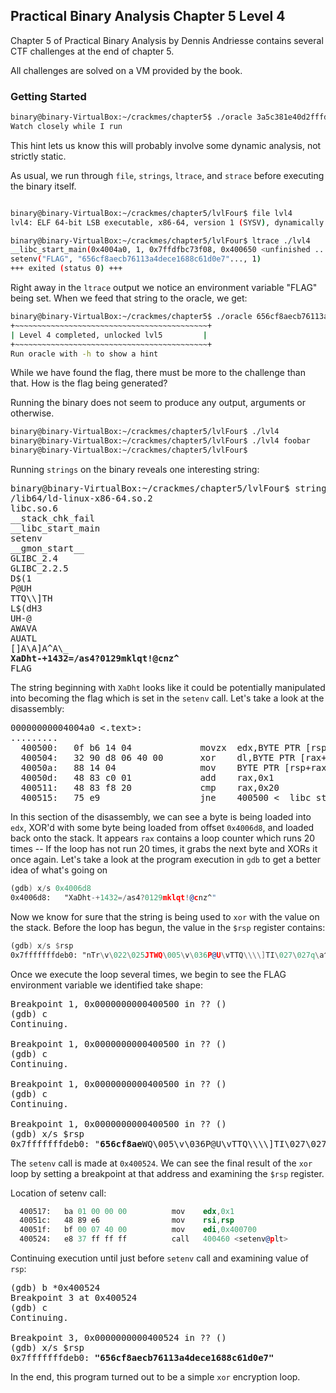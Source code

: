 ## Practical Binary Analysis Chapter 5 Level 4

Chapter 5 of Practical Binary Analysis by Dennis Andriesse contains several CTF challenges at the end of chapter 5.

All challenges are solved on a VM provided by the book.

### Getting Started

```bash
binary@binary-VirtualBox:~/crackmes/chapter5$ ./oracle 3a5c381e40d2fffd95ba4452a0fb4a40 -h
Watch closely while I run
```

This hint lets us know this will probably involve some dynamic analysis, not strictly static.

As usual, we run through `file`, `strings`, `ltrace`, and `strace` before executing the binary itself.


```bash

binary@binary-VirtualBox:~/crackmes/chapter5/lvlFour$ file lvl4
lvl4: ELF 64-bit LSB executable, x86-64, version 1 (SYSV), dynamically linked, interpreter /lib64/ld-linux-x86-64.so.2, for GNU/Linux 2.6.32, BuildID[sha1]=f8785d89a1f11e7b413c08c6176ad1ed7b95ca08, stripped

binary@binary-VirtualBox:~/crackmes/chapter5/lvlFour$ ltrace ./lvl4
__libc_start_main(0x4004a0, 1, 0x7ffdfbc73f08, 0x400650 <unfinished ...>
setenv("FLAG", "656cf8aecb76113a4dece1688c61d0e7"..., 1)                                      = 0
+++ exited (status 0) +++
```

Right away in the `ltrace` output we notice an environment variable "FLAG" being set. When we feed that string to the oracle, we get:

```bash
binary@binary-VirtualBox:~/crackmes/chapter5$ ./oracle 656cf8aecb76113a4dece1688c61d0e7
+~~~~~~~~~~~~~~~~~~~~~~~~~~~~~~~~~~~~~~~~~~~+
| Level 4 completed, unlocked lvl5         |
+~~~~~~~~~~~~~~~~~~~~~~~~~~~~~~~~~~~~~~~~~~~+
Run oracle with -h to show a hint
```

While we have found the flag, there must be more to the challenge than that. How is the flag being generated?

Running the binary does not seem to produce any output, arguments or otherwise.

```bash
binary@binary-VirtualBox:~/crackmes/chapter5/lvlFour$ ./lvl4
binary@binary-VirtualBox:~/crackmes/chapter5/lvlFour$ ./lvl4 foobar
binary@binary-VirtualBox:~/crackmes/chapter5/lvlFour$ 
```

Running `strings` on the binary reveals one interesting string:

<pre>
binary@binary-VirtualBox:~/crackmes/chapter5/lvlFour$ strings lvl4
/lib64/ld-linux-x86-64.so.2
libc.so.6
__stack_chk_fail
__libc_start_main
setenv
__gmon_start__
GLIBC_2.4
GLIBC_2.2.5
D$(1
P@UH
TTQ\\]TH
L$(dH3
UH-@
AWAVA
AUATL
[]A\A]A^A\_
<b>XaDht-+1432=/as4?0129mklqt!@cnz^</b>
FLAG
</pre>

The string beginning with `XaDht` looks like it could be potentially manipulated into becoming the flag which is set in the `setenv` call. Let's take a look at the disassembly:

<pre>
00000000004004a0 <.text>:
.........
  400500:	0f b6 14 04          	movzx  edx,BYTE PTR [rsp+rax\*1]
  400504:	32 90 d8 06 40 00    	xor    dl,BYTE PTR [rax+0x4006d8]
  40050a:	88 14 04             	mov    BYTE PTR [rsp+rax\*1],dl
  40050d:	48 83 c0 01          	add    rax,0x1
  400511:	48 83 f8 20          	cmp    rax,0x20
  400515:	75 e9                	jne    400500 <__libc_start_main@plt+0x80>
</pre>

In this section of the disassembly, we can see a byte is being loaded into `edx`, XOR'd with some byte being loaded from offset `0x4006d8`, and loaded back onto the stack. It appears `rax` contains a loop counter which runs 20 times -- If the loop has not run 20 times, it grabs the next byte and XORs it once again. Let's take a look at the program execution in `gdb` to get a better idea of what's going on

```asm
(gdb) x/s 0x4006d8
0x4006d8:	"XaDht-+1432=/as4?0129mklqt!@cnz^"
```

Now we know for sure that the string is being used to `xor` with the value on the stack. Before the loop has begun, the value in the `$rsp` register contains:

```asm
(gdb) x/s $rsp
0x7fffffffdeb0:	"nTr\v\022\025JTWQ\005\v\036P@U\vTTQ\\\\]TI\027\027q\a^\037i"
```

Once we execute the loop several times, we begin to see the FLAG environment variable we identified take shape:

<pre>
Breakpoint 1, 0x0000000000400500 in ?? ()
(gdb) c
Continuing.

Breakpoint 1, 0x0000000000400500 in ?? ()
(gdb) c
Continuing.

Breakpoint 1, 0x0000000000400500 in ?? ()
(gdb) c
Continuing.

Breakpoint 1, 0x0000000000400500 in ?? ()
(gdb) x/s $rsp
0x7fffffffdeb0:	"<b>656cf8ae</b>WQ\005\v\036P@U\vTTQ\\\\]TI\027\027q\a^\037i"
</pre>

The `setenv` call is made at `0x400524`. We can see the final result of the `xor` loop by setting a breakpoint at that address and examining the `$rsp` register.

Location of setenv call:
```asm
  400517:	ba 01 00 00 00       	mov    edx,0x1
  40051c:	48 89 e6             	mov    rsi,rsp
  40051f:	bf 00 07 40 00       	mov    edi,0x400700
  400524:	e8 37 ff ff ff       	call   400460 <setenv@plt>
```

Continuing execution until just before `setenv` call and examining value of `rsp`:
<pre>
(gdb) b *0x400524
Breakpoint 3 at 0x400524
(gdb) c
Continuing.

Breakpoint 3, 0x0000000000400524 in ?? ()
(gdb) x/s $rsp
0x7fffffffdeb0:	<b>"656cf8aecb76113a4dece1688c61d0e7"</b>
</pre>

In the end, this program turned out to be a simple `xor` encryption loop.
